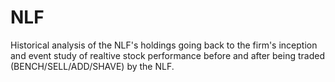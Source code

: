 # NLF
Historical analysis of the NLF's holdings going back to the firm's inception and event study of realtive stock performance
before and after being traded (BENCH/SELL/ADD/SHAVE) by the NLF.
